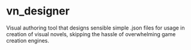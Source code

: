 # vn_designer
Visual authoring tool that designs sensible simple .json files for usage in creation of visual novels, skipping the hassle of overwhelming game creation engines.
